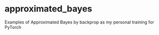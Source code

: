 # approximated_bayes
Examples of Approximated Bayes by backprop as my personal training for PyTorch
